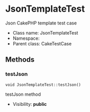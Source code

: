JsonTemplateTest
===============

Json CakePHP template test case




* Class name: JsonTemplateTest
* Namespace: 
* Parent class: CakeTestCase







Methods
-------


### testJson

    void JsonTemplateTest::testJson()

testJson method



* Visibility: **public**



